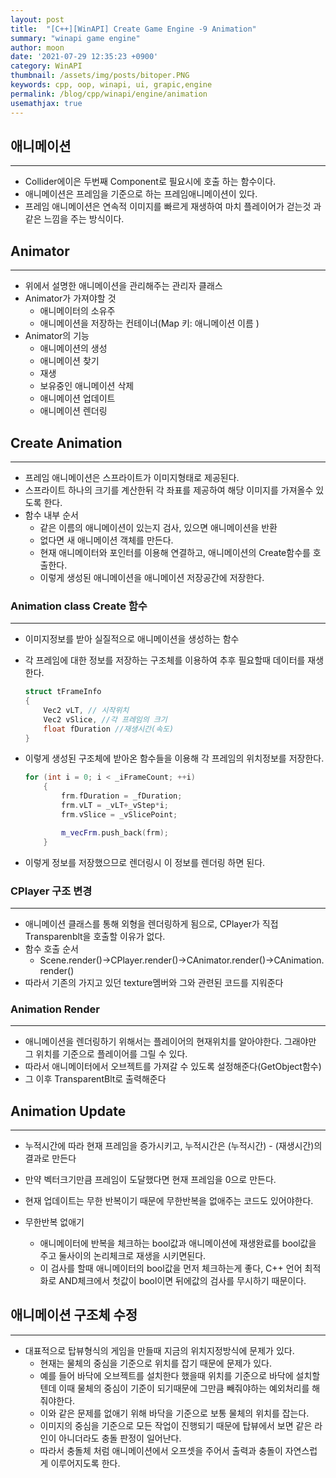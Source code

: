 ```yaml
---
layout: post
title:  "[C++][WinAPI] Create Game Engine -9 Animation"
summary: "winapi game engine"
author: moon
date: '2021-07-29 12:35:23 +0900'
category: WinAPI
thumbnail: /assets/img/posts/bitoper.PNG
keywords: cpp, oop, winapi, ui, grapic,engine
permalink: /blog/cpp/winapi/engine/animation
usemathjax: true
---
```

## 애니메이션

---

- Collider에이은 두번째 Component로 필요시에 호출 하는 함수이다.
- 애니메이션은 프레임을 기준으로 하는 프레임애니메이션이 있다.
- 프레임 애니메이션은 연속적 이미지를 빠르게 재생하여 마치 플레이어가 걷는것 과 같은 느낌을 주는 방식이다.

## Animator

---

- 위에서 설명한 애니메이션을 관리해주는 관리자 클래스
- Animator가 가져야할 것
    - 애니메이터의 소유주
    - 애니메이션을 저장하는 컨테이너(Map 키: 애니메이션 이름 )
- Animator의 기능
    - 애니메이션의 생성
    - 애니메이션 찾기
    - 재생
    - 보유중인 애니메이션 삭제
    - 애니메이션 업데이트
    - 애니메이션 렌더링

## Create Animation

---

- 프레임 애니메이션은 스프라이트가 이미지형태로 제공된다.
- 스프라이트 하나의 크기를 계산한뒤 각 좌표를 제공하여 해당 이미지를 가져올수 있도록 한다.
- 함수 내부 순서
    - 같은 이름의 애니메이션이 있는지 검사, 있으면 애니메이션을 반환
    - 없다면 새 애니메이션 객체를 만든다.
    - 현재 애니메이터와 포인터를 이용해 연결하고, 애니메이션의 Create함수를 호출한다.
    - 이렇게 생성된 애니메이션을 애니메이션 저장공간에 저장한다.

### Animation class Create 함수

---

- 이미지정보를 받아 실질적으로 애니메이션을 생성하는 함수
- 각 프레임에 대한 정보를 저장하는 구조체를 이용하여 추후 필요할때 데이터를 재생한다.

    ```cpp
    struct tFrameInfo
    {
    	Vec2 vLT, // 시작위치
    	Vec2 vSlice, //각 프레임의 크기
    	float fDuration //재생시간(속도)
    }
    ```

- 이렇게 생성된 구조체에 받아온 함수들을 이용해 각 프레임의 위치정보를 저장한다.

    ```cpp
    for (int i = 0; i < _iFrameCount; ++i)
    	{
    		frm.fDuration = _fDuration;
    		frm.vLT = _vLT+_vStep*i;
    		frm.vSlice = _vSlicePoint;

    		m_vecFrm.push_back(frm);
    	}
    ```

- 이렇게 정보를 저장했으므로 렌더링시 이 정보를 렌더링 하면 된다.

### CPlayer 구조 변경

---

- 애니메이션 클래스를 통해 외형을 렌더링하게 됨으로, CPlayer가 직접 Transparenblt을 호출할 이유가 없다.
- 함수 호출 순서
    - Scene.render()→CPlayer.render()→CAnimator.render()→CAnimation.render()
- 따라서 기존의 가지고 있던 texture멤버와 그와 관련된 코드를 지워준다

### Animation Render

---

- 애니메이션을 렌더링하기 위해서는 플레이어의 현재위치를 알아야한다. 그래야만 그 위치를 기준으로 플레이어를 그릴 수 있다.
- 따라서 애니메이터에서 오브젝트를 가져갈 수 있도록 설정해준다(GetObject함수)
- 그 이후 TransparentBlt로 출력해준다

## Animation Update

---

- 누적시간에 따라 현재 프레임을 증가시키고, 누적시간은 (누적시간) - (재생시간)의 결과로 만든다
- 만약 벡터크기만큼 프레임이 도달했다면 현재 프레임을 0으로 만든다.

- 현재 업데이트는 무한 반복이기 때문에 무한반복을 없애주는 코드도 있어야한다.
- 무한반복 없애기
    - 애니메이터에 반복을 체크하는 bool값과 애니메이션에 재생완료를 bool값을 주고 둘사이의 논리체크로 재생을 시키면된다.
    - 이 검사를 할때 애니메이터의 bool값을 먼저 체크하는게 좋다, C++ 언어 최적화로 AND체크에서 첫값이 bool이면 뒤에값의 검사를 무시하기 때문이다.

## 애니메이션 구조체 수정

---

- 대표적으로 탑뷰형식의 게임을 만들때 지금의  위치지정방식에 문제가 있다.
    - 현재는 물체의 중심을 기준으로 위치를 잡기 때문에 문제가 있다.
    - 예를 들어 바닥에 오브젝트를 설치한다 했을때 위치를 기준으로 바닥에 설치할텐데 이때 물체의 중심이 기준이 되기때문에 그만큼 빼줘야하는 예외처리를 해줘야한다.
    - 이와 같은 문제를 없애기 위해 바닥을 기준으로 보통 물체의 위치를 잡는다.
    - 이미지의 중심을 기준으로 모든 작업이 진행되기 때문에 탑뷰에서 보면 같은 라인이 아니더라도 충돌 판정이 일어난다.
    - 따라서 충돌체 처럼 애니메이션에서 오프셋을 주어서 출력과 충돌이 자연스럽게 이루어지도록 한다.